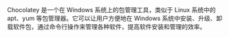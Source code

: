 Chocolatey 是一个在 Windows 系统上的包管理工具，类似于 Linux 系统中的 apt、yum 等包管理器。它可以让用户方便地在 Windows 系统中安装、升级、卸载软件包，通过命令行操作来管理各种软件，提高软件安装和管理的效率。
